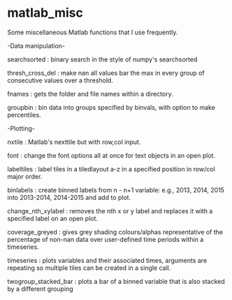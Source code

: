 # matlab_misc
Some miscellaneous Matlab functions that I use frequently.

-Data manipulation-

searchsorted :  binary search in the style of numpy's searchsorted

thresh_cross_del :  make nan all values bar the max in every group of consecutive values over a threshold.

fnames :  gets the folder and file names within a directory.

groupbin :  bin data into groups specified by binvals, with option to make percentiles.


-Plotting-

nxtile :  Matlab's nexttile but with row,col input.

font :  change the font options all at once for text objects in an open plot.

labeltiles :  label tiles in a tiledlayout a-z in a specified position in row/col major order.

binlabels :  create binned labels from n - n+1 variable: e.g., 2013, 2014, 2015 into 2013-2014, 2014-2015 and add to plot.

change_nth_xylabel :  removes the nth x or y label and replaces it with a specified label on an open plot.

coverage_greyed :  gives grey shading colours/alphas representative of the percentage of non-nan data over user-defined time periods within a timeseries.

timeseries :  plots variables and their associated times, arguments are repeating so multiple tiles can be created in a single call.

twogroup_stacked_bar :  plots a bar of a binned variable that is also stacked by a different grouping





